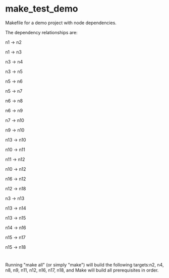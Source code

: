 # make_test_demo
Makefile for a demo project with node dependencies.

The dependency relationships are:

  n1 → n2
  
  n1 → n3
  
  n3 → n4
  
  n3 → n5
  
  n5 → n6
  
  n5 → n7
  
  n6 → n8
  
  n6 → n9
  
  n7 → n10
  
  n9 → n10
  
  n13 → n10
  
  n10 → n11
  
  n11 → n12
  
  n10 → n12
  
  n16 → n12
  
  n12 → n18 
  
  n3 → n13
  
  n13 → n14
  
  n13 → n15
  
  n14 → n16
  
  n15 → n17
  
  n15 → n18
#
Running "make all" (or simply "make") will build the following targets:n2, n4, n8, n9, n11, n12, n16, n17, n18, and Make will build all prerequisites in order.
